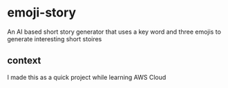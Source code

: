 # emoji-story
An AI based short story generator that uses a key word and three emojis to generate interesting short stoires

## context
I made this as a quick project while learning AWS Cloud
